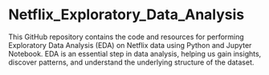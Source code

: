 # Netflix_Exploratory_Data_Analysis
This GitHub repository contains the code and resources for performing Exploratory Data Analysis (EDA) on Netflix data using Python and Jupyter Notebook. EDA is an essential step in data analysis, helping us gain insights, discover patterns, and understand the underlying structure of the dataset.
